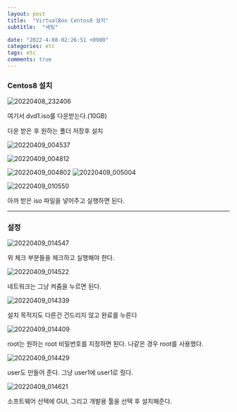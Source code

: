 ```yaml
---
layout: post
title:  "VirtualBox Centos8 설치"
subtitle:  "세팅"

date: "2022-4-08-02:26:51 +0900"
categories: etc
tags: etc
comments: true
---
```



### Centos8 설치


![20220408_232406](/assets/20220408_232406.png)

여기서 dvd1.iso를 다운받는다.(10GB)

다운 받은 후 원하는 폴더 저장후 설치

![20220409_004537](/assets/20220409_004537.png)

![20220409_004812](/assets/20220409_004812.png)

![20220409_004802](/assets/20220409_004802.png)
![20220409_005004](/assets/20220409_005004.png)

![20220409_010550](/assets/20220409_010550.png)

아까 받은 iso 파일을 넣어주고 실행하면 된다.

-----


### 설정



![20220409_014547](/assets/20220409_014547.png)

위 체크 부분들을 체크하고 실행해야 한다.

![20220409_014522](/assets/20220409_014522.png)

네트워크는 그냥 켜줌을 누르면 된다.

![20220409_014339](/assets/20220409_014339.png)

설치 목적지도 다른건 건드리지 않고 완료를 누른다

![20220409_014409](/assets/20220409_014409.png)

 root는 원하는 root 비밀번호를 지정하면 된다. 나같은 경우 root를 사용했다.

 ![20220409_014429](/assets/20220409_014429.png)

 user도 만들어 준다. 그냥 user1에 user1로 줬다.

 ![20220409_014621](/assets/20220409_014621.png)

 소프트웨어 선택에 GUI, 그리고 개발용 툴을 선택 후 설치해준다.
